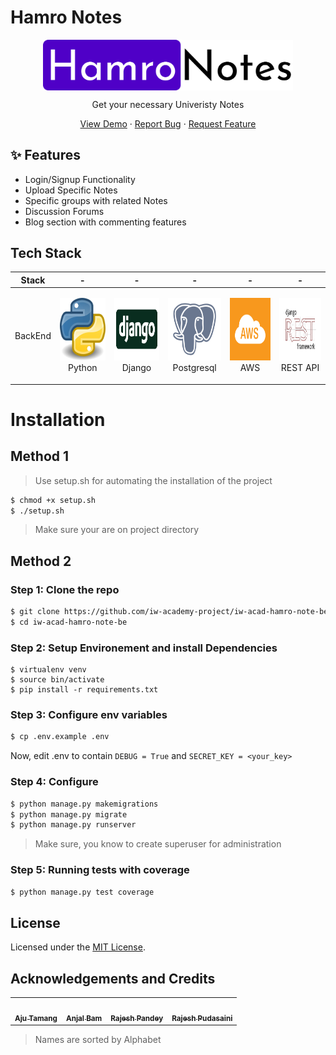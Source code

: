 # Hamro Notes

<p align="center">
 <!-- <img width="100px" src="https://res.cloudinary.com/dhu3zenko/image/upload
 /v1597226777/Hamronotes/logo_vszykh.png" align="center" alt="Hamro Notes
 " /> -->
 <img width="400px" src="./assets/Logo890x180.svg" align="center" alt="Hamro Notes
 " />
<p align="center">Get your necessary Univeristy Notes</p>

</p>

 <p align="center">
    <a href="#">View Demo</a>
    ·
    <a href="https://github.com/iw-academy-project/iw-acad-hamro-note-be/issues">Report Bug</a>
    ·
    <a href="https://github.com/iw-academy-project/iw-acad-hamro-note-be/issues">Request Feature</a>
</p>

## ✨ Features

- Login/Signup Functionality
- Upload Specific Notes
- Specific groups with related Notes
- Discussion Forums
- Blog section with commenting features

## Tech Stack

| Stack   | -                                                                                           | -                                                                                           | -                                                                                                   | -                                                                                     | -                                                                                           |
| ------- | ------------------------------------------------------------------------------------------- | ------------------------------------------------------------------------------------------- | --------------------------------------------------------------------------------------------------- | ------------------------------------------------------------------------------------- | ------------------------------------------------------------------------------------------- |
| BackEnd | <p align="center"><img src="./assets/python.jpg" width="100" height="100"> <br />Python</p> | <p align="center"><img src="./assets/Django.jpg" width="100" height="100"> <br />Django</p> | <p align="center"><img src="./assets/Postgresql.png" width="100" height="100"> <br />Postgresql</p> | <p align="center"><img src="./assets/AWS.png" width="100" height="100"> <br />AWS</p> | <p align="center"><img src="./assets/REST.png" width="100" height="100"> <br />REST API</p> |

# Installation

## Method 1

> Use setup.sh for automating the installation of the project

```sh
$ chmod +x setup.sh
$ ./setup.sh
```

> Make sure your are on project directory

## Method 2

### Step 1: Clone the repo

```sh
$ git clone https://github.com/iw-academy-project/iw-acad-hamro-note-be.git
$ cd iw-acad-hamro-note-be
```

### Step 2: Setup Environement and install Dependencies

```
$ virtualenv venv
$ source bin/activate
$ pip install -r requirements.txt
```

### Step 3: Configure env variables

```sh
$ cp .env.example .env
```

Now, edit .env to contain `DEBUG = True` and `SECRET_KEY = <your_key>`

### Step 4: Configure

```sh
$ python manage.py makemigrations
$ python manage.py migrate
$ python manage.py runserver
```

> Make sure, you know to create superuser for administration

### Step 5: Running tests with coverage

```sh
$ python manage.py test coverage
```

## License

Licensed under the [MIT License](./LICENSE).

## Acknowledgements and Credits

<table>
	<tr>
		<td align="center">
			<a href="https://github.com/Aju100"><img src="https://avatars2.githubusercontent.com/u/29862610?s=400&v=4" width="100px;" alt=""/><br /><sub><b>Aju Tamang</b></sub></a><br />
		</td>	
		<td align="center">
			<a href="https://github.com/AnjalBam"><img src="https://avatars2.githubusercontent.com/u/50726466?s=400&u=1e7347041ed721299eafd73af5f391401e2f3858&v=4" width="100px;" alt=""/><br /><sub><b>Anjal Bam</b></sub></a><br />
		</td>
		<td align="center">
			<a href="https://github.com/rajeshpandey2053"><img src="https://avatars0.githubusercontent.com/u/29334243?s=400&u=63afd14c253c38bb4b4eb928080a9e4bd327a66e&v=4" width="100px;" alt=""/><br /><sub><b>Rajesh Pandey</b></sub></a><br />
		</td>
		<td align="center">
			<a href="https://github.com/razyesh"><img src="https://avatars3.githubusercontent.com/u/33127872?s=400&u=87e7f67c7a08dba1dec329986e5e06629b37e545&v=4" width="100px;" alt=""/><br /><sub><b>Rajesh Pudasaini</b></sub></a><br />
		</td>
	</tr>
</table>

> Names are sorted by Alphabet
